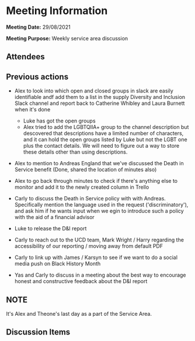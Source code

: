 # Meeting Information

**Meeting Date:** 29/08/2021

**Meeting Purpose:** Weekly service area discussion

## Attendees



## Previous actions

- Alex to look into which open and closed groups in slack are easily identifiable andf add them to a list in the supply Diversity and Inclusion Slack channel and report back to Catherine Whibley and Laura Burnett when it's done 
    - Luke has got the open groups
    - Alex tried to add the LGBTQIIA+ group to the channel description but descovered that descriptions have a limited number of characters, and it can hold the open groups listed by Luke but not the LGBT one plus the contact details. We will need to figure out a way to store these details other than using descriptions.
    
- Alex to mention to Andreas England that we've discussed the Death in Service benefit (Done, shared the location of minutes also)
- Alex to go back through minutes to check if there's anything else to monitor and add it to the newly created column in Trello
- Carly to discuss the Death in Service policy with with Andreas. Specifically mention the language used in the request ('discriminatory'), and ask him if he wants input when we egin to introduce such a policy with the aid of a financial advisor
- Luke to release the D&I report
- Carly to reach out to the UCD team, Mark Wright / Harry regarding the accessibility of our reporting / moving away from default PDF
- Carly to link up with James / Karsyn to see if we want to do a social media push on Black History Month
- Yas and Carly to discuss in a meeting about the best way to encourage honest and constructive feedback about the D&I report


## NOTE

It's Alex and Theone's last day as a part of the Service Area.

## Discussion Items